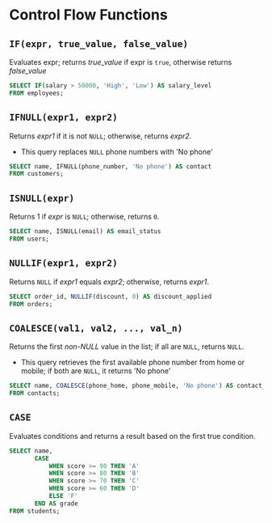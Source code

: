 # Control Flow Functions

## `IF(expr, true_value, false_value)`

Evaluates expr; returns _true_value_ if expr is `true`, otherwise returns _false_value_

```sql
SELECT IF(salary > 50000, 'High', 'Low') AS salary_level
FROM employees;
```

## `IFNULL(expr1, expr2)`

Returns _expr1_ if it is not `NULL`; otherwise, returns _expr2_.

- This query replaces `NULL` phone numbers with 'No phone'

```sql
SELECT name, IFNULL(phone_number, 'No phone') AS contact
FROM customers;
```

## `ISNULL(expr)`

Returns 1 if _expr_ is `NULL`; otherwise, returns `0`.​

```sql
SELECT name, ISNULL(email) AS email_status
FROM users;
```

## `NULLIF(expr1, expr2)`

Returns `NULL` if _expr1_ equals _expr2_; otherwise, returns _expr1_.

```sql
SELECT order_id, NULLIF(discount, 0) AS discount_applied
FROM orders;
```

## `COALESCE(val1, val2, ..., val_n)`

Returns the first _non-NULL_ value in the list; if all are `NULL`, returns `NULL`.

- This query retrieves the first available phone number from home or mobile; if both are `NULL`, it returns 'No phone'

```sql
SELECT name, COALESCE(phone_home, phone_mobile, 'No phone') AS contact_number
FROM contacts;
```

## `CASE`

Evaluates conditions and returns a result based on the first true condition.​

```sql
SELECT name,
       CASE
           WHEN score >= 90 THEN 'A'
           WHEN score >= 80 THEN 'B'
           WHEN score >= 70 THEN 'C'
           WHEN score >= 60 THEN 'D'
           ELSE 'F'
       END AS grade
FROM students;
```
